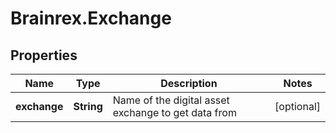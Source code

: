 # Brainrex.Exchange

## Properties
Name | Type | Description | Notes
------------ | ------------- | ------------- | -------------
**exchange** | **String** | Name of the digital asset exchange to get data from | [optional] 


